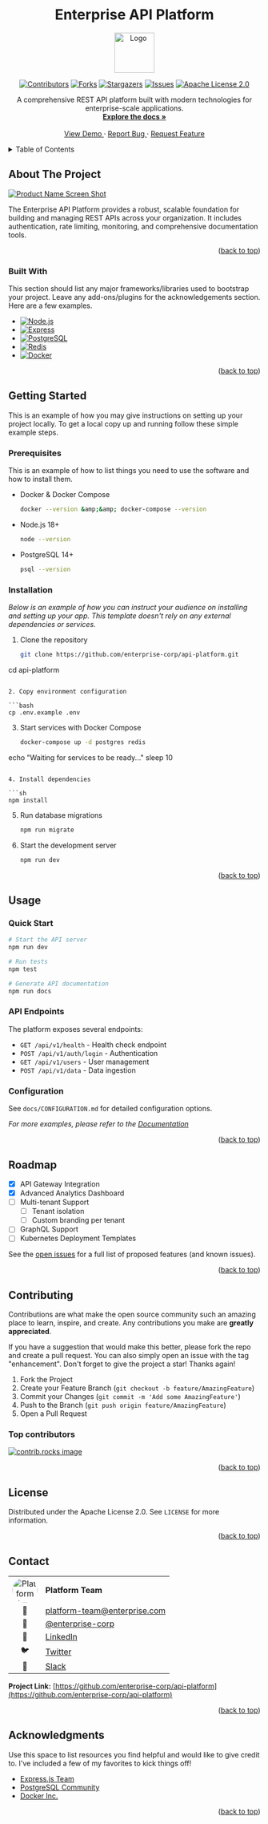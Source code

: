 <!--
*** Thanks for checking out the Best-README-Template. If you have a suggestion
*** that would make this better, please fork the repo and create a pull request
*** or simply open an issue with the tag "enhancement".
*** Don't forget to give the project a star!
*** Thanks again! Now go create something AMAZING! :D
-->
<!-- PROJECT LOGO AND TITLE -->
<!-- Improved compatibility of back to top link:
See: https://github.com/othneildrew/Best-README-Template/pull/73 -->
<a id="readme-top"></a>
<div align="center">
  <h1>Enterprise API Platform</h1>
  <a href="https://github.com/enterprise-corp/api-platform">
    <img src="docs/assets/logo.svg" alt="Logo" width="80" height="80">
  </a>
</div>

<!-- PROJECT SHIELDS -->
<!--
*** I'm using markdown "reference style" links for readability.
*** Reference links are enclosed in brackets [ ] instead of parentheses ( ).
*** See the bottom of this document for the declaration of the reference variables
*** for contributors-url, forks-url, etc. This is an optional,
*** concise syntax you may use.
*** https://www.markdownguide.org/basic-syntax/#reference-style-links
-->

<div align="center">

[![Contributors][contributors-shield]][contributors-url]
[![Forks][forks-shield]][forks-url]
[![Stargazers][stars-shield]][stars-url]
[![Issues][issues-shield]][issues-url]
[![Apache License 2.0][license-shield]][license-url]
</div>
<!-- PROJECT DESCRIPTION -->

<div align="center">
  <p align="center">
    A comprehensive REST API platform built with modern technologies for enterprise-scale applications.
    <br />
    <a href="https://github.com/enterprise-corp/api-platform">
      <strong>Explore the docs »</strong>
    </a>
    <br />
    <br />
    <a href="https://github.com/enterprise-corp/api-platform">
      View Demo
    </a>
    ·
    <a href="https://github.com/enterprise-corp/api-platform/issues/new?labels=bug&template=bug-report---.md">
      Report Bug
    </a>
    ·
    <a href="https://github.com/enterprise-corp/api-platform/issues/new?labels=enhancement&template=feature-request---.md">
      Request Feature
    </a>
  </p>
</div>

<!-- TABLE OF CONTENTS -->

<details>
  <summary>Table of Contents</summary>
  <ol>
    <li>
      <a href="#about-the-project">About The Project</a>
      <ul>
        <li><a href="#built-with">Built With</a></li>
      </ul>
    </li>
    <li>
      <a href="#getting-started">Getting Started</a>
      <ul>
        <li><a href="#prerequisites">Prerequisites</a></li>
        <li><a href="#installation">Installation</a></li>
      </ul>
    </li>
    <li><a href="#usage">Usage</a></li>
    <li><a href="#roadmap">Roadmap</a></li>
    <li><a href="#contributing">Contributing</a></li>
    <li><a href="#license">License</a></li>
    <li><a href="#contact">Contact</a></li>
    <li><a href="#acknowledgments">Acknowledgments</a></li>
    <li><a href="docs/FAQ.md">FAQ</a></li>
  </ol>
</details>

<!-- ABOUT THE PROJECT -->

## About The Project

[![Product Name Screen Shot][product-screenshot]](https://example.com)

The Enterprise API Platform provides a robust, scalable foundation for building and managing REST APIs across your organization. It includes authentication, rate limiting, monitoring, and comprehensive documentation tools.

<p align="right">(<a href="#readme-top">back to top</a>)</p>

### Built With

This section should list any major frameworks/libraries used to bootstrap your
project. Leave any add-ons/plugins for the acknowledgements section. Here are a
few examples.

- [![Node.js][Node.js.shield]][Node.js-url]
- [![Express][Express.shield]][Express-url]
- [![PostgreSQL][PostgreSQL.shield]][PostgreSQL-url]
- [![Redis][Redis.shield]][Redis-url]
- [![Docker][Docker.shield]][Docker-url]

<p align="right">(<a href="#readme-top">back to top</a>)</p>

<!-- GETTING STARTED -->

## Getting Started

This is an example of how you may give instructions on setting up your project
locally. To get a local copy up and running follow these simple example steps.

### Prerequisites

This is an example of how to list things you need to use the software and how
to install them.

- Docker &amp; Docker Compose

  ```sh
  docker --version &amp;&amp; docker-compose --version
  ```

- Node.js 18+

  ```sh
  node --version
  ```

- PostgreSQL 14+

  ```sh
  psql --version
  ```

### Installation

_Below is an example of how you can instruct your audience on installing and
setting up your app. This template doesn't rely on any external dependencies
or services._

1. Clone the repository

   ```sh
   git clone https://github.com/enterprise-corp/api-platform.git

cd api-platform

   ```

2. Copy environment configuration

   ```bash
   cp .env.example .env
   ```

3. Start services with Docker Compose

   ```sh
   docker-compose up -d postgres redis

echo "Waiting for services to be ready..."
sleep 10

   ```

4. Install dependencies

   ```sh
   npm install
   ```

5. Run database migrations

   ```sh
   npm run migrate
   ```

6. Start the development server

   ```sh
   npm run dev
   ```

<p align="right">(<a href="#readme-top">back to top</a>)</p>

<!-- USAGE EXAMPLES -->

## Usage

### Quick Start

```bash
# Start the API server
npm run dev

# Run tests
npm test

# Generate API documentation
npm run docs
```

### API Endpoints

The platform exposes several endpoints:

- `GET /api/v1/health` - Health check endpoint
- `POST /api/v1/auth/login` - Authentication
- `GET /api/v1/users` - User management
- `POST /api/v1/data` - Data ingestion

### Configuration

See `docs/CONFIGURATION.md` for detailed configuration options.

_For more examples, please refer to the [Documentation](https://example.com)_

<p align="right">(<a href="#readme-top">back to top</a>)</p>

<!-- ROADMAP -->

## Roadmap

- [x] API Gateway Integration
- [x] Advanced Analytics Dashboard
- [ ] Multi-tenant Support
  - [ ] Tenant isolation
  - [ ] Custom branding per tenant
- [ ] GraphQL Support
- [ ] Kubernetes Deployment Templates

See the [open issues](https://github.com/enterprise-corp/api-platform/issues)
for a full list of proposed features (and known issues).

<p align="right">(<a href="#readme-top">back to top</a>)</p>

<!-- CONTRIBUTING -->

## Contributing

Contributions are what make the open source community such an amazing place to
learn, inspire, and create. Any contributions you make are **greatly appreciated**.

If you have a suggestion that would make this better, please fork the repo and
create a pull request. You can also simply open an issue with the tag
"enhancement". Don't forget to give the project a star! Thanks again!

1. Fork the Project
2. Create your Feature Branch (`git checkout -b feature/AmazingFeature`)
3. Commit your Changes (`git commit -m 'Add some AmazingFeature'`)
4. Push to the Branch (`git push origin feature/AmazingFeature`)
5. Open a Pull Request

### Top contributors

<a href="https://github.com/enterprise-corp/api-platform/graphs/contributors">
  <img
    src="https://contrib.rocks/image?repo=enterprise-corp/api-platform"
    alt="contrib.rocks image"
  />
</a>

<p align="right">(<a href="#readme-top">back to top</a>)</p>

<!-- LICENSE -->

## License

Distributed under the Apache License 2.0. See `LICENSE` for more information.

<p align="right">(<a href="#readme-top">back to top</a>)</p>

<!-- CONTACT -->

## Contact

| | |
|:---:|:---|
| <img src="https://github.com/enterprise-corp.png" alt="Platform Team" width="50" height="50" style="border-radius: 50%;"> | **Platform Team** |
| 📧 | [platform-team@enterprise.com](mailto:platform-team@enterprise.com) |
| 🐙 | [@enterprise-corp](https://github.com/enterprise-corp) |
| 💼 | [LinkedIn](https://linkedin.com/company/enterprise-corp) |
| 🐦 | [Twitter](https://twitter.com/enterprise_dev) |
| 💬 | [Slack](https://enterprise-corp.slack.com/channels/platform) |

**Project Link:** [https://github.com/enterprise-corp/api-platform](https://github.com/enterprise-corp/api-platform)

<p align="right">(<a href="#readme-top">back to top</a>)</p>

<!-- ACKNOWLEDGMENTS -->

## Acknowledgments

Use this space to list resources you find helpful and would like to give credit
to. I've included a few of my favorites to kick things off!

- [Express.js Team](https://expressjs.com/)
- [PostgreSQL Community](https://postgresql.org/)
- [Docker Inc.](https://docker.com/)

<p align="right">(<a href="#readme-top">back to top</a>)</p>

<!-- MARKDOWN LINKS & IMAGES -->
<!-- https://www.markdownguide.org/basic-syntax/#reference-style-links -->

[contributors-shield]: https://img.shields.io/github/contributors/enterprise-corp/api-platform.svg?style=for-the-badge
[contributors-url]: https://github.com/enterprise-corp/api-platform/graphs/contributors
[forks-shield]: https://img.shields.io/github/forks/enterprise-corp/api-platform.svg?style=for-the-badge
[forks-url]: https://github.com/enterprise-corp/api-platform/network/members
[stars-shield]: https://img.shields.io/github/stars/enterprise-corp/api-platform.svg?style=for-the-badge
[stars-url]: https://github.com/enterprise-corp/api-platform/stargazers
[issues-shield]: https://img.shields.io/github/issues/enterprise-corp/api-platform.svg?style=for-the-badge
[issues-url]: https://github.com/enterprise-corp/api-platform/issues
[license-shield]: https://img.shields.io/github/license/enterprise-corp/api-platform.svg?style=for-the-badge
[license-url]: https://github.com/enterprise-corp/api-platform/blob/master/LICENSE
[product-screenshot]: docs/assets/dashboard-screenshot.png
[Node.js.shield]: https://img.shields.io/badge/Node.js-43853D?style&#x3D;for-the-badge&amp;logo&#x3D;node.js&amp;logoColor&#x3D;white
[Node.js-url]: https://nodejs.org/
[Express.shield]: https://img.shields.io/badge/Express.js-404D59?style&#x3D;for-the-badge
[Express-url]: https://expressjs.com/
[PostgreSQL.shield]: https://img.shields.io/badge/PostgreSQL-316192?style&#x3D;for-the-badge&amp;logo&#x3D;postgresql&amp;logoColor&#x3D;white
[PostgreSQL-url]: https://postgresql.org/
[Redis.shield]: https://img.shields.io/badge/redis-CC0000.svg?&amp;style&#x3D;for-the-badge&amp;logo&#x3D;redis&amp;logoColor&#x3D;white
[Redis-url]: https://redis.io/
[Docker.shield]: https://img.shields.io/badge/Docker-2496ED?style&#x3D;for-the-badge&amp;logo&#x3D;docker&amp;logoColor&#x3D;white
[Docker-url]: https://docker.com/
